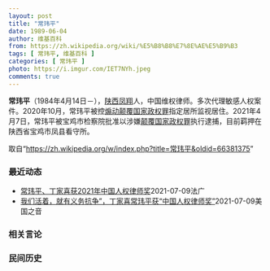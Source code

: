 ```yaml
---
layout: post
title: "常玮平"
date: 1989-06-04
author: 维基百科
from: https://zh.wikipedia.org/wiki/%E5%B8%B8%E7%8E%AE%E5%B9%B3
tags: [ 常玮平, 维基百科 ]
categories: [ 常玮平 ]
photo: https://i.imgur.com/IET7NYh.jpeg
comments: true
---
```

<div class="mw-parser-output">
<p><b>常玮平</b>（1984年4月14日<span class="useeditintro" title="Template:BLP editintro">－</span>），<a href="/wiki/%E9%99%95%E8%A5%BF" class="mw-redirect" title="陕西">陕西</a><a href="/wiki/%E5%87%A4%E7%BF%94" class="mw-redirect" title="凤翔">凤翔</a>人，中国维权律师。多次代理敏感人权案件。2020年10月，常玮平被控<a href="/wiki/%E7%85%BD%E5%8A%A8%E9%A2%A0%E8%A6%86%E5%9B%BD%E5%AE%B6%E6%94%BF%E6%9D%83%E7%BD%AA" title="煽动颠覆国家政权罪">煽动颠覆国家政权罪</a>指定居所监视居住。2021年4月7日，常玮平被宝鸡市检察院批准以涉嫌<a href="/wiki/%E9%A2%A0%E8%A6%86%E5%9B%BD%E5%AE%B6%E6%94%BF%E6%9D%83%E7%BD%AA" title="颠覆国家政权罪">颠覆国家政权罪</a>执行逮捕，目前羁押在陕西省宝鸡市凤县看守所。
</p>
</div><noscript><img src="//zh.wikipedia.org/wiki/Special:CentralAutoLogin/start?type=1x1" alt="" title="" width="1" height="1" style="border: none; position: absolute;"></noscript>
<div class="printfooter">取自“<a dir="ltr" href="https://zh.wikipedia.org/w/index.php?title=常玮平&amp;oldid=66381375">https://zh.wikipedia.org/w/index.php?title=常玮平&amp;oldid=66381375</a>”</div><div id="recent-news"><h3>最近动态</h3><ul><li><a href="https://nodebe4.github.io/waimei/2021-07-09/%E5%B8%B8%E7%8E%AE%E5%B9%B3-%E4%B8%81%E5%AE%B6%E5%96%9C%E8%8E%B72021%E5%B9%B4%E4%B8%AD%E5%9B%BD%E4%BA%BA%E6%9D%83%E5%BE%8B%E5%B8%88%E5%A5%96" title="常玮平、丁家喜获2021年中国人权律师奖—— 09/07/2021 - 23:25 中央社消息，民间司法改革基金会、人道中国（Humanitarian China）等台湾、美国民间团体周五晚间为...">常玮平、丁家喜获2021年中国人权律师奖</a><time>2021-07-09</time><a class="tag">法广</a></li>
<li><a href="https://nodebe4.github.io/waimei/2021-07-09/%E6%88%91%E4%BB%AC%E6%B4%BB%E7%9D%80-%E5%B0%B1%E6%9C%89%E4%B9%89%E5%8A%A1%E6%8A%97%E4%BA%89-%E4%B8%81%E5%AE%B6%E5%96%9C%E5%B8%B8%E7%8E%AE%E5%B9%B3%E8%8E%B7-%E4%B8%AD%E5%9B%BD%E4%BA%BA%E6%9D%83%E5%BE%8B%E5%B8%88%E5%A5%96" title="我们活着，就有义务抗争”，丁家喜常玮平获“中国人权律师奖”—— Fri, 09 Jul 2021 17:14:15 GMT 资料照：香港民众手举当时被中国政府监禁的维权律师的画像表达对中国人权律...">我们活着，就有义务抗争”，丁家喜常玮平获“中国人权律师奖”</a><time>2021-07-09</time><a class="tag">美国之音</a></li>
</ul></div><div id="open-opinion"><h3>相关言论</h3><ul></ul></div><div id="mjls-record"><h3>民间历史</h3><ul></ul></div>